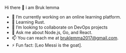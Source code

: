  Hi there  👋 i am Bruk lemma


- 🔭 I’m currently working on an online learning platform.
- 🌱 Learning Rust.
- 👯 I’m looking to collaborate on DevOps projects
- 💬 Ask me about Node.js, Go, and React.
- 📫 You can reach me at bruklemma2017@gmail.com.
- ⚡ Fun fact: [Leo Messi is the goat].


